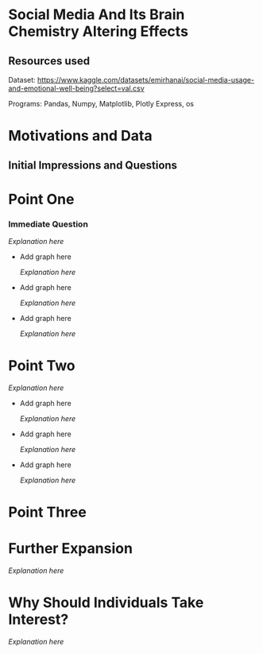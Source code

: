 # Social Media And Its Brain Chemistry Altering Effects

## Resources used
Dataset: https://www.kaggle.com/datasets/emirhanai/social-media-usage-and-emotional-well-being?select=val.csv

Programs: Pandas, Numpy, Matplotlib, Plotly Express, os

# Motivations and Data

## Initial Impressions and Questions

# Point One
### Immediate Question
  *Explanation here*
  
* Add graph here

  *Explanation here*
  
* Add graph here

  *Explanation here*
  
* Add graph here

  *Explanation here*

# Point Two
  *Explanation here*
  
* Add graph here

  *Explanation here*
  
* Add graph here

  *Explanation here*
  
* Add graph here

  *Explanation here*

# Point Three

# Further Expansion
  *Explanation here*

# Why Should Individuals Take Interest?
  *Explanation here*